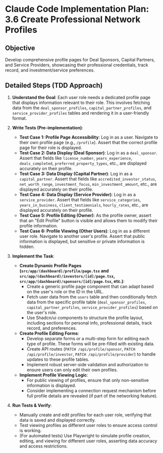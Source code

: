 # Claude Code Implementation Plan: 3.6 Create Professional Network Profiles

## Objective
Develop comprehensive profile pages for Deal Sponsors, Capital Partners, and Service Providers, showcasing their professional credentials, track record, and investment/service preferences.

## Detailed Steps (TDD Approach)

1.  **Understand the Goal**: Each user role needs a dedicated profile page that displays information relevant to their role. This involves fetching data from the `deal_sponsor_profiles`, `capital_partner_profiles`, and `service_provider_profiles` tables and rendering it in a user-friendly format.

2.  **Write Tests (Pre-implementation)**:
    *   **Test Case 1: Profile Page Accessibility**: Log in as a user. Navigate to their own profile page (e.g., `/profile`). Assert that the correct profile page for their role is displayed.
    *   **Test Case 2: Data Display (Deal Sponsor)**: Log in as a `deal_sponsor`. Assert that fields like `license_number`, `years_experience`, `deals_completed`, `preferred_property_types`, etc., are displayed accurately on their profile.
    *   **Test Case 3: Data Display (Capital Partner)**: Log in as a `capital_partner`. Assert that fields like `accredited_investor_status`, `net_worth_range`, `investment_focus`, `min_investment_amount`, etc., are displayed accurately on their profile.
    *   **Test Case 4: Data Display (Service Provider)**: Log in as a `service_provider`. Assert that fields like `service_categories`, `years_in_business`, `client_testimonials`, `hourly_rates`, etc., are displayed accurately on their profile.
    *   **Test Case 5: Profile Editing (Owner)**: As the profile owner, assert that an "Edit Profile" button is visible and allows them to modify their profile information.
    *   **Test Case 6: Profile Viewing (Other Users)**: Log in as a different user role. Navigate to another user's profile. Assert that public information is displayed, but sensitive or private information is hidden.

3.  **Implement the Task**: 
    *   **Create Dynamic Profile Pages (`src/app/(dashboard)/profile/page.tsx` and `src/app/(dashboard)/investors/[id]/page.tsx`, `src/app/(dashboard)/sponsors/[id]/page.tsx`, etc.)**:
        *   Create a generic profile page component that can adapt based on the user's role or the ID in the URL.
        *   Fetch user data from the `users` table and then conditionally fetch data from the specific profile table (`deal_sponsor_profiles`, `capital_partner_profiles`, `service_provider_profiles`) based on the user's role.
        *   Use Shadcn/ui components to structure the profile layout, including sections for personal info, professional details, track record, and preferences.
    *   **Create Profile Editing Forms**: 
        *   Develop separate forms or a multi-step form for editing each type of profile. These forms will be pre-filled with existing data.
        *   Create API routes (`PATCH /api/profile/sponsor`, `PATCH /api/profile/investor`, `PATCH /api/profile/provider`) to handle updates to these profile tables.
        *   Implement robust server-side validation and authorization to ensure users can only edit their own profiles.
    *   **Implement Profile Viewing Logic**: 
        *   For public viewing of profiles, ensure that only non-sensitive information is displayed.
        *   Consider implementing a connection request mechanism before full profile details are revealed (if part of the networking feature).

4.  **Run Tests & Verify**: 
    *   Manually create and edit profiles for each user role, verifying that data is saved and displayed correctly.
    *   Test viewing profiles as different user roles to ensure access control is working.
    *   (For automated tests) Use Playwright to simulate profile creation, editing, and viewing for different user roles, asserting data accuracy and access restrictions.


